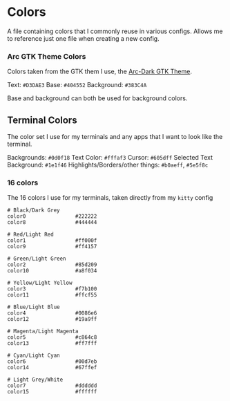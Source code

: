 # Colors

A file containing colors that I commonly reuse in various configs. Allows me to reference just one file when creating a new config.

### Arc GTK Theme Colors

Colors taken from the GTK them I use, the [Arc-Dark GTK Theme](https://github.com/jnsh/arc-theme).

Text: `#D3DAE3`
Base: `#404552`
Background: `#383C4A`

Base and background can both be used for background colors.

## Terminal Colors

The color set I use for my terminals and any apps that I want to look like the terminal.

Backgrounds: `#0d0f18`
Text Color: `#fffaf3`
Cursor: `#605dff`
Selected Text Background: `#1e1f46`
Highlights/Borders/other things: `#b0aeff`, `#5e5f8c`


### 16 colors

The 16 colors I use for my terminals, taken directly from my `kitty` config

```
# Black/Dark Grey
color0                #222222
color8                #444444

# Red/Light Red
color1                #ff000f
color9                #ff4157

# Green/Light Green
color2                #85d209
color10               #a8f034

# Yellow/Light Yellow
color3                #f7b100
color11               #ffcf55

# Blue/Light Blue
color4                #0086e6
color12               #19a9ff

# Magenta/Light Magenta
color5                #c864c8
color13               #ff7fff

# Cyan/Light Cyan
color6                #00d7eb
color14               #67ffef

# Light Grey/White
color7                #dddddd
color15               #ffffff
```


